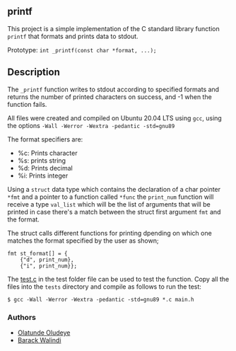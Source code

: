 ## printf

This project is a simple implementation of the C standard library function `printf` that formats and prints data to stdout.

Prototype: `int _printf(const char *format, ...);`

## Description

The `_printf` function writes to stdout according to specified formats and returns the number of printed characters on success, and -1 when the function fails.

All files were created and compiled on Ubuntu 20.04 LTS using `gcc`, using the options `-Wall -Werror -Wextra -pedantic -std=gnu89`

The format specifiers are:
- %c: Prints character
- %s: prints string
- %d: Prints decimal
- %i: Prints integer

Using a `struct` data type which contains the declaration of a char pointer `*fmt` and a pointer to a function called `*func` the `print_num` function will receive a type `val_list` which will be the list of arguments that will be printed in case there's a match between the struct first argument `fmt` and the format.

The struct calls different functions for printing dpending on which one matches the format specified by the user as shown;

```
fmt st_format[] = {
	{"d", print_num},
	{"i", print_num}};
```

The [test.c](/tests/test.c) in the test folder file can be used to test the function. Copy all the files into the `tests` directory and compile as follows to run the test:

`$ gcc -Wall -Werror -Wextra -pedantic -std=gnu89 *.c main.h`

### Authors
- [Olatunde Oludeye](https://github.com/Olu-d)
- [Barack Walindi](https://github.com/walindi)
